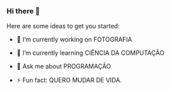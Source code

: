 ### Hi there 👋


Here are some ideas to get you started:

- 🔭 I’m currently working on FOTOGRAFIA
- 🌱 I’m currently learning CIÊNCIA DA COMPUTAÇÃO
- 💬 Ask me about PROGRAMAÇÃO

- ⚡ Fun fact: QUERO MUDAR DE VIDA.

